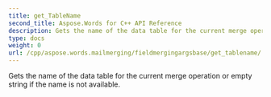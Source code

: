 ```yaml
---
title: get_TableName
second_title: Aspose.Words for C++ API Reference
description: Gets the name of the data table for the current merge operation or empty string if the name is not available. 
type: docs
weight: 0
url: /cpp/aspose.words.mailmerging/fieldmergingargsbase/get_tablename/
---
```


Gets the name of the data table for the current merge operation or empty string if the name is not available. 

